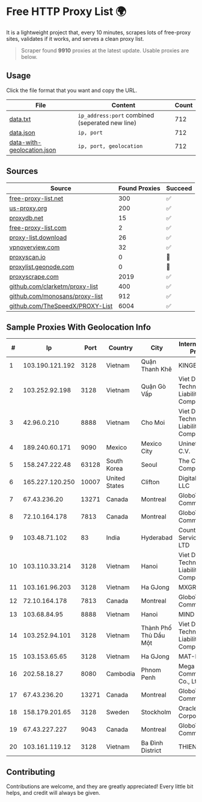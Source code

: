 
# Free HTTP Proxy List 🌍

It is a lightweight project that, every 10 minutes, scrapes lots of free-proxy sites, validates if it works, and serves a clean proxy list.


> Scraper found **9910** proxies at the latest update. Usable proxies are below.

## Usage

Click the file format that you want and copy the URL.


|File|Content|Count|
|----|-------|-----|
|[data.txt](https://raw.githubusercontent.com/themiralay/Proxy-List-World/master/data.txt)|`ip_address:port` combined (seperated new line)|712|
|[data.json](https://raw.githubusercontent.com/themiralay/Proxy-List-World/master/data.json)|`ip, port`|712|
|[data-with-geolocation.json](https://raw.githubusercontent.com/themiralay/Proxy-List-World/master/data-with-geolocation.json)|`ip, port, geolocation`|712|

## Sources

|Source|Found Proxies|Succeed|
|------|-------------|-------|
|[free-proxy-list.net](https://free-proxy-list.net)|300|✅|
|[us-proxy.org](https://www.us-proxy.org)|200|✅|
|[proxydb.net](http://proxydb.net)|15|✅|
|[free-proxy-list.com](https://free-proxy-list.com/?page=&port=&type%5B%5D=http&type%5B%5D=https&up_time=0&search=Search)|2|✅|
|[proxy-list.download](https://www.proxy-list.download/HTTP)|26|✅|
|[vpnoverview.com](https://vpnoverview.com/privacy/anonymous-browsing/free-proxy-servers)|32|✅|
|[proxyscan.io](https://www.proxyscan.io)|0|🚫|
|[proxylist.geonode.com](https://proxylist.geonode.com/api/proxy-list?limit=300&page=1&sort_by=lastChecked&sort_type=desc&protocols=http,https)|0|🚫|
|[proxyscrape.com](https://api.proxyscrape.com/v2/?request=displayproxies&protocol=http&timeout=10000&country=all&ssl=all&anonymity=all)|2019|✅|
|[github.com/clarketm/proxy-list](https://raw.githubusercontent.com/clarketm/proxy-list/master/proxy-list-raw.txt)|400|✅|
|[github.com/monosans/proxy-list](https://raw.githubusercontent.com/monosans/proxy-list/main/proxies/http.txt)|912|✅|
|[github.com/TheSpeedX/PROXY-List](https://raw.githubusercontent.com/TheSpeedX/PROXY-List/master/http.txt)|6004|✅|


## Sample Proxies With Geolocation Info

|#|Ip|Port|Country|City|Internet Service Provider|
|-|--|----|-------|----|-------------------------|
|1|103.190.121.192|3128|Vietnam|Quận Thanh Khê|KINGBOND|
|2|103.252.92.198|3128|Vietnam|Quận Gò Vấp|Viet Digital Technology Liability Company|
|3|42.96.0.210|8888|Vietnam|Cho Moi|Viet Digital Technology Liability Company|
|4|189.240.60.171|9090|Mexico|Mexico City|Uninet S.A. de C.V.|
|5|158.247.222.48|63128|South Korea|Seoul|The Constant Company, LLC|
|6|165.227.120.250|10007|United States|Clifton|DigitalOcean, LLC|
|7|67.43.236.20|13271|Canada|Montreal|GloboTech Communications|
|8|72.10.164.178|7813|Canada|Montreal|GloboTech Communications|
|9|103.48.71.102|83|India|Hyderabad|Country Online Services PVT LTD|
|10|103.110.33.214|3128|Vietnam|Hanoi|Viet Digital Technology Liability Company|
|11|103.161.96.203|3128|Vietnam|Ha GJong|MXGROUP|
|12|72.10.164.178|7813|Canada|Montreal|GloboTech Communications|
|13|103.68.84.95|8888|Vietnam|Hanoi|MIND|
|14|103.252.94.101|3128|Vietnam|Thành Phố Thủ Dầu Một|Viet Digital Technology Liability Company|
|15|103.153.65.65|3128|Vietnam|Ha GJong|MAT-HN|
|16|202.58.18.27|8080|Cambodia|Phnom Penh|Mega Truenet Communication Co., Ltd.|
|17|67.43.236.20|13271|Canada|Montreal|GloboTech Communications|
|18|158.179.201.65|3128|Sweden|Stockholm|Oracle Corporation|
|19|67.43.227.227|9043|Canada|Montreal|GloboTech Communications|
|20|103.161.119.12|3128|Vietnam|Ba Đình District|THIENCO|



## Contributing

Contributions are welcome, and they are greatly appreciated! Every
little bit helps, and credit will always be given.

